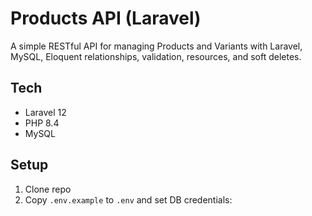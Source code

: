 # Products API (Laravel)

A simple RESTful API for managing Products and Variants with Laravel, MySQL, Eloquent relationships, validation, resources, and soft deletes.

## Tech
- Laravel 12
- PHP 8.4
- MySQL

## Setup
1. Clone repo
2. Copy `.env.example` to `.env` and set DB credentials:
